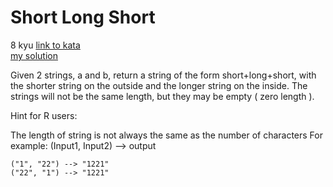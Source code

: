 # Short Long Short
8 kyu
[link to kata](https://www.codewars.com/kata/50654ddff44f800200000007/train/javascript)
<br>
[my solution](./kata.js)

Given 2 strings, a and b, return a string of the form short+long+short, with the shorter string on the outside and the longer string on the inside. The strings will not be the same length, but they may be empty ( zero length ).

Hint for R users:

The length of string is not always the same as the number of characters
For example: (Input1, Input2) --> output
```
("1", "22") --> "1221"
("22", "1") --> "1221"
```